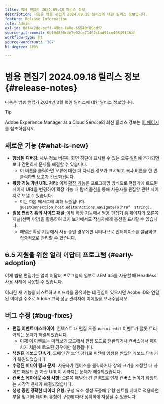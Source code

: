 ```yaml
---
title: 범용 편집기 2024.09.18 릴리스 정보
description: 다음은 범용 편집기 2024.09.18 릴리스에 대한 릴리스 정보입니다.
feature: Release Information
role: Admin
exl-id: 0df4c2de-bcff-49ba-840e-65540f89bdd2
source-git-commit: 6b10d866c4e7e02ce71462cfad91ce46349146bf
workflow-type: ht
source-wordcount: '367'
ht-degree: 100%

---
```


# 범용 편집기 2024.09.18 릴리스 정보 {#release-notes}

다음은 범용 편집기 2024년 9월 18일 릴리스에 대한 릴리스 정보입니다.

>[!TIP]
>
>Adobe Experience Manager as a Cloud Service의 최신 릴리스 정보는 [이 페이지](/help/release-notes/release-notes-cloud/release-notes-current.md)를 참조하십시오.

## 새로운 기능 {#what-is-new}

* **향상된 디버깅**: 세부 정보 버튼이 화면 하단에 표시될 수 있는 오류 [알림](https://spectrum.adobe.com/page/toast/)에 추가되면 보다 간편하게 문제를 해결할 수 있습니다.
   * 이 버튼을 클릭하면 오류에 대한 더 자세한 정보가 표시되고 복사 버튼을 한 번 클릭하면 보고가 간소화됩니다.
* **확장 기능 기반 URL 처리**: 이제 [확장 기능](/help/implementing/universal-editor/customizing.md#extending)은 프로그래밍 방식으로 편집기에 로드된 페이지 URL을 변경하여 확장 기능 내 탐색 옵션을 통해 사용자를 편집할 관련 페이지로 보낼 수 있습니다.
   * 이는 다음 메서드에 의해 노출됩니다. `guestConnection.host.editorActions.navigateTo(href: string);`
* **범용 편집기 홈의 사이드 패널**: 이제 확장 기능에서 범용 편집기 홈 페이지의 오른쪽 패널(선택 사항)을 활용하여 초기 보기에서도 작성자에게 옵션을 표시할 수 있습니다.
   * 패널은 확장 기능에서 사용 중인 경우에만 나타나므로 인터페이스를 깔끔하고 집중적으로 관리할 수 있습니다.

## 6.5 지원을 위한 얼리 어답터 프로그램 {#early-adoption}

이제 범용 편집기는 얼리 어답터 프로그램의 일부로 AEM 6.5를 사용할 때 Headless 사용 사례에 사용할 수 있습니다.

이러한 새 기능을 테스트하고 피드백을 공유하는 데 관심이 있으시면 Adobe ID와 연결된 이메일 주소로 Adobe 고객 성공 관리자에 이메일을 보내주십시오.

## 버그 수정 {#bug-fixes}

* **편집 이벤트 미스파이어**: 컨텍스트 내 편집 도중 `aue:ui-edit` 이벤트가 잘못 트리거되는 문제가 해결되었습니다.
   * 이제 이 이벤트는 미리보기 모드에서 편집 모드로 전환되거나 캔버스에서 페이지가 처음에 로드된 경우에만 실행됩니다.
* **복원된 키보드 단축키:** 도메인 간 보안 강화로 이전에 영향을 받았던 키보드 단축키가 복원되었습니다.
* **수정된 미디어 링크 문제:** 사용자가 캔버스를 클릭하거나 창의 크기를 조정할 때 사이드 패널의 빈 자산 URL이 사라지는 문제가 해결되었습니다.
* **캔버스 레이아웃 수정 사항:** 오른쪽 패널의 긴 콘텐츠로 인해 캔버스 높이가 확장되는 시각적 문제가 해결되었습니다.
* **생성 중인 정확한 데이터 유형:** 구성 요소 생성 도중에 유형 힌트를 제대로 적용하면 부울 및 기타 데이터 유형이 구성에 따라 정확하게 저장될 수 있습니다.
